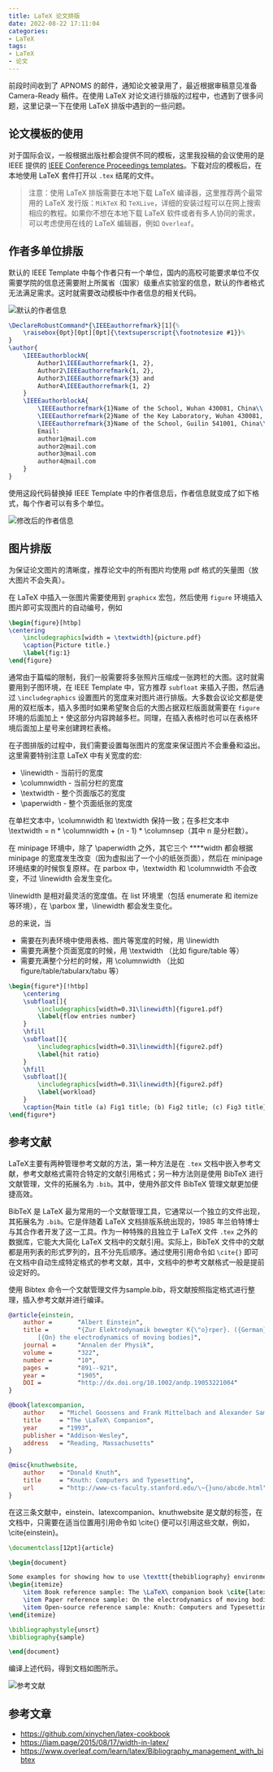 ```yaml
---
title: LaTeX 论文排版
date: 2022-08-22 17:11:04
categories: 
- LaTeX
tags:
- LaTeX
- 论文
---
```


前段时间收到了 APNOMS 的邮件，通知论文被录用了，最近根据审稿意见准备 Camera-Ready 稿件。在使用 LaTeX 对论文进行排版的过程中，也遇到了很多问题，这里记录一下在使用 LaTeX 排版中遇到的一些问题。

## 论文模板的使用

对于国际会议，一般根据出版社都会提供不同的模板，这里我投稿的会议使用的是 IEEE 提供的 [IEEE Conference Proceedings templates](http://www.ieee.org/conferences_events/conferences/publishing/templates.html)。下载对应的模板后，在本地使用 LaTeX 套件打开以 `.tex` 结尾的文件。

> 注意：使用 LaTeX 排版需要在本地下载 LaTeX 编译器，这里推荐两个最常用的 LaTeX 发行版：`MikTeX` 和 `TeXLive`，详细的安装过程可以在网上搜索相应的教程。如果你不想在本地下载 LaTeX 软件或者有多人协同的需求，可以考虑使用在线的 LaTeX 编辑器，例如 `Overleaf`。

## 作者多单位排版

默认的 IEEE Template 中每个作者只有一个单位，国内的高校可能要求单位不仅需要学院的信息还需要附上所属省（国家）级重点实验室的信息，默认的作者格式无法满足需求。这时就需要改动模板中作者信息的相关代码。

![默认的作者信息](https://s2.loli.net/2022/09/02/AsRDBQve27jzZ9V.png)

```latex
\DeclareRobustCommand*{\IEEEauthorrefmark}[1]{%
	\raisebox{0pt}[0pt][0pt]{\textsuperscript{\footnotesize #1}}%
}
\author{
	\IEEEauthorblockN{
		Author1\IEEEauthorrefmark{1, 2},
		Author2\IEEEauthorrefmark{1, 2},
		Author3\IEEEauthorrefmark{3} and
		Author4\IEEEauthorrefmark{1, 2}
	}
	\IEEEauthorblockA{
		\IEEEauthorrefmark{1}Name of the School, Wuhan 430081, China\\
		\IEEEauthorrefmark{2}Name of the Key Laboratory, Wuhan 430081, China\\
		\IEEEauthorrefmark{3}Name of the School, Guilin 541001, China\\
		Email:
        author1@mail.com
        author2@mail.com
        author3@mail.com
        author4@mail.com
	}
}
```

使用这段代码替换掉 IEEE Template 中的作者信息后，作者信息就变成了如下格式，每个作者可以有多个单位。

![修改后的作者信息](https://s2.loli.net/2022/09/02/UfNZHEmcq9XroW2.png)


## 图片排版

为保证论文图片的清晰度，推荐论文中的所有图片均使用 pdf 格式的矢量图（放大图片不会失真）。

在 LaTeX 中插入一张图片需要使用到 `graphicx` 宏包，然后使用 `figure` 环境插入图片即可实现图片的自动编号，例如

```latex
\begin{figure}[htbp]
\centering
    \includegraphics[width = \textwidth]{picture.pdf}
    \caption{Picture title.}
    \label{fig:1}
\end{figure}
```

通常由于篇幅的限制，我们一般需要将多张照片压缩成一张跨栏的大图。这时就需要用到子图环境，在 IEEE Template 中，官方推荐 `subfloat` 来插入子图，然后通过 `\includegraphics` 设置图片的宽度来对图片进行排版。大多数会议论文都是使用的双栏版本，插入多图时如果希望聚合后的大图占据双栏版面就需要在 `figure` 环境的后面加上 `*` 使这部分内容跨越多栏。同理，在插入表格时也可以在表格环境后面加上星号来创建跨栏表格。

在子图排版的过程中，我们需要设置每张图片的宽度来保证图片不会重叠和溢出。这里需要特别注意 LaTeX 中有关宽度的宏:

- \linewidth - 当前行的宽度
- \columnwidth - 当前分栏的宽度
- \textwidth - 整个页面版芯的宽度
- \paperwidth - 整个页面纸张的宽度

在单栏文本中，\columnwidth 和 \textwidth 保持一致；在多栏文本中 \textwidth = n * \columnwidth + (n - 1) * \columnsep（其中 n 是分栏数）。

在 minipage 环境中，除了 \paperwidth 之外，其它三个 \****width 都会根据 minipage 的宽度发生改变（因为虚拟出了一个小的纸张页面），然后在 minipage 环境结束的时候恢复原样。在 parbox 中，\textwidth 和 \columnwidth 不会改变，不过 \linewidth 会发生变化。

\linewidth 是相对最灵活的宽度值。在 list 环境里（包括 enumerate 和 itemize 等环境），在 \parbox 里，\linewidth 都会发生变化。

总的来说，当

- 需要在列表环境中使用表格、图片等宽度的时候，用 \linewidth
- 需要充满整个页面宽度的时候，用 \textwidth （比如 figure/table 等）
- 需要充满整个分栏的时候，用 \columnwidth （比如 figure/table/tabularx/tabu 等）

```latex
\begin{figure*}[!htbp]
	\centering
	\subfloat[]{
		\includegraphics[width=0.31\linewidth]{figure1.pdf}
		\label{flow entries number}
	}
	\hfill
	\subfloat[]{
		\includegraphics[width=0.31\linewidth]{figure2.pdf}
		\label{hit ratio}
	}
	\hfill
	\subfloat[]{
		\includegraphics[width=0.31\linewidth]{figure2.pdf}
		\label{workload}
	}
	\caption{Main title (a) Fig1 title; (b) Fig2 title; (c) Fig3 title}
\end{figure*}
```

## 参考文献

LaTeX主要有两种管理参考文献的方法，第一种方法是在 `.tex` 文档中嵌入参考文献，参考文献格式需符合特定的文献引用格式；另一种方法则是使用 BibTeX 进行文献管理，文件的拓展名为 `.bib`。其中，使用外部文件 BibTeX 管理文献更加便捷高效。

BibTeX 是 LaTeX 最为常用的一个文献管理工具，它通常以一个独立的文件出现，其拓展名为 `.bib`。它是伴随着 LaTeX 文档排版系统出现的，1985 年兰伯特博士与其合作者开发了这一工具。作为一种特殊的且独立于 LaTeX 文件 `.tex` 之外的数据库，它能大大简化 LaTeX 文档中的文献引用。实际上，BibTeX 文件中的文献都是用列表的形式罗列的，且不分先后顺序。通过使用引用命令如 `\cite{}` 即可在文档中自动生成特定格式的参考文献，其中，文档中的参考文献格式一般是提前设定好的。

使用 Bibtex 命令一个文献管理文件为sample.bib，将文献按照指定格式进行整理，插入参考文献并进行编译。

```bibtex
@article{einstein,
    author =       "Albert Einstein",
    title =        "{Zur Elektrodynamik bewegter K{\"o}rper}. ({German})
        [{On} the electrodynamics of moving bodies]",
    journal =      "Annalen der Physik",
    volume =       "322",
    number =       "10",
    pages =        "891--921",
    year =         "1905",
    DOI =          "http://dx.doi.org/10.1002/andp.19053221004"
}

@book{latexcompanion,
    author    = "Michel Goossens and Frank Mittelbach and Alexander Samarin",
    title     = "The \LaTeX\ Companion",
    year      = "1993",
    publisher = "Addison-Wesley",
    address   = "Reading, Massachusetts"
}

@misc{knuthwebsite,
    author    = "Donald Knuth",
    title     = "Knuth: Computers and Typesetting",
    url       = "http://www-cs-faculty.stanford.edu/\~{}uno/abcde.html"
}
```

在这三条文献中，einstein、latexcompanion、knuthwebsite 是文献的标签，在文档中，只需要在适当位置用引用命令如 \cite{} 便可以引用这些文献，例如，\cite{einstein}。


```latex
\documentclass[12pt]{article}

\begin{document}

Some examples for showing how to use \texttt{thebibliography} environment:
\begin{itemize}
    \item Book reference sample: The \LaTeX\ companion book \cite{latexcompanion}.
    \item Paper reference sample: On the electrodynamics of moving bodies \cite{einstein}.
    \item Open-source reference sample: Knuth: Computers and Typesetting \cite{knuthwebsite}.
\end{itemize}

\bibliographystyle{unsrt}
\bibliography{sample}

\end{document}
```

编译上述代码，得到文档如图所示。

![参考文献](https://s2.loli.net/2022/09/02/fKCUeB8pIgiO1Ry.png)

## 参考文章

- https://github.com/xinychen/latex-cookbook
- https://liam.page/2015/08/17/width-in-latex/
- https://www.overleaf.com/learn/latex/Bibliography_management_with_bibtex